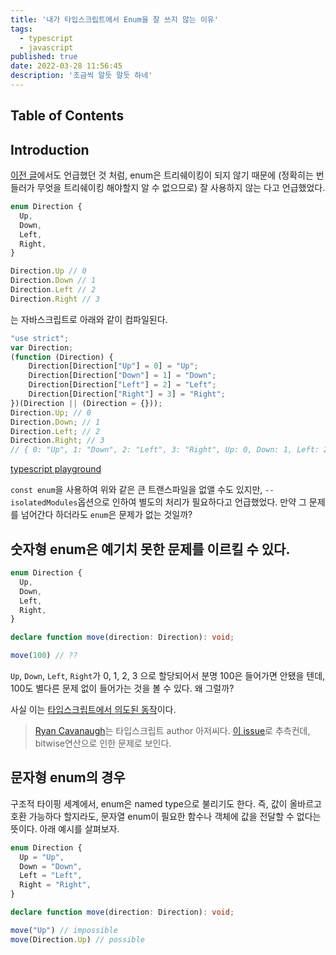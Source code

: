 ```yaml
---
title: '내가 타입스크립트에서 Enum을 잘 쓰지 않는 이유'
tags:
  - typescript
  - javascript
published: true
date: 2022-03-28 11:56:45
description: '조금씩 알듯 말듯 하네'
---
```


## Table of Contents

## Introduction


[이전 글](/2020/09/typescript-enum-not-treeshaked)에서도 언급했던 것 처럼, enum은 트리쉐이킹이 되지 않기 때문에 (정확히는 번들러가 무엇을 트리쉐이킹 해야할지 알 수 없으므로) 잘 사용하지 않는 다고 언급했었다.

```typescript
enum Direction {
  Up,
  Down,
  Left,
  Right,
}

Direction.Up // 0
Direction.Down // 1
Direction.Left // 2
Direction.Right // 3
```

는 자바스크립트로 아래와 같이 컴파일된다.

```javascript
"use strict";
var Direction;
(function (Direction) {
    Direction[Direction["Up"] = 0] = "Up";
    Direction[Direction["Down"] = 1] = "Down";
    Direction[Direction["Left"] = 2] = "Left";
    Direction[Direction["Right"] = 3] = "Right";
})(Direction || (Direction = {}));
Direction.Up; // 0
Direction.Down; // 1
Direction.Left; // 2
Direction.Right; // 3
// { 0: "Up", 1: "Down", 2: "Left", 3: "Right", Up: 0, Down: 1, Left: 2, Right: 3 }
```

[typescript playground](https://www.typescriptlang.org/play?#code/KYOwrgtgBAIglgJ2AYwC5wPYigbwFBRQCqADgDQGwYDuIFhAMsAGar1QBKcA5gBZt4AvnjzwkaTCAB0pKAHo5UAAyjEKdFikwa2BVACMq8RulNW8xQCYj6yVK59UFqAGYgA)

`const enum`을 사용하여 위와 같은 큰 트랜스파일을 없앨 수도 있지만, `--isolatedModules`옵션으로 인하여 별도의 처리가 필요하다고 언급했었다. 만약 그 문제를 넘어간다 하더라도 `enum`은 문제가 없는 것일까?

## 숫자형 enum은 예기치 못한 문제를 이르킬 수 있다.

```typescript
enum Direction {
  Up,
  Down,
  Left,
  Right,
}

declare function move(direction: Direction): void;

move(100) // ??
```

`Up`, `Down`, `Left`, `Right`가 0, 1, 2, 3 으로 할당되어서 분명 100은 들어가면 안됐을 텐데, 100도 별다른 문제 없이 들어가는 것을 볼 수 있다. 왜 그럴까?

사실 이는 [타입스크립트에서 의도된 동작](https://github.com/microsoft/TypeScript/issues/38294#event-3305063822)이다.

> [Ryan Cavanaugh](https://github.com/RyanCavanaugh)는 타입스크립트 author 아저씨다. [이 issue](https://github.com/microsoft/TypeScript/issues/26362)로 추측컨데, bitwise연산으로 인한 문제로 보인다.

## 문자형 enum의 경우


구조적 타이핑 세계에서, enum은 named type으로 불리기도 한다. 즉, 값이 올바르고 호환 가능하다 할지라도, 문자열 enum이 필요한 함수나 객체에 값을 전달할 수 없다는 뜻이다. 아래 예시를 살펴보자.

```typescript
enum Direction {
  Up = "Up",
  Down = "Down",
  Left = "Left",
  Right = "Right",
}

declare function move(direction: Direction): void;

move("Up") // impossible
move(Direction.Up) // possible
```